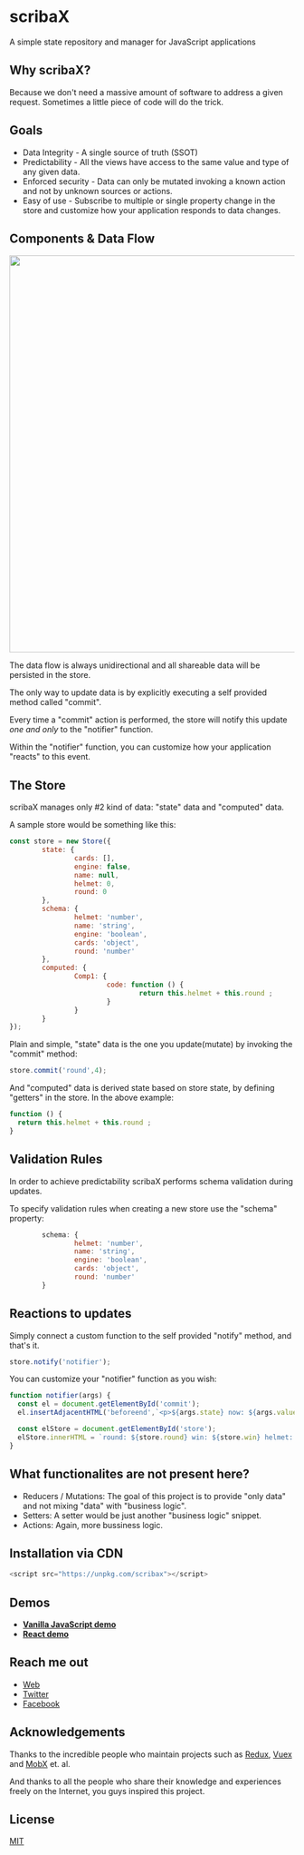 # scribaX
A simple state repository and manager for JavaScript applications

## Why scribaX?
Because we don't need a massive amount of software to address a given request. Sometimes a little piece of code will do the trick.

## Goals
* Data Integrity - A single source of truth (SSOT)
* Predictability - All the views have access to the same value and type of any given data.
* Enforced security - Data can only be mutated invoking a known action and not by unknown sources or actions.
* Easy of use - Subscribe to multiple or single property change in the store and customize how your application responds to data changes.

## Components & Data Flow
<p align="center">
  <img width="700px" src="https://smartit.ninja/images/scribaX/scribaX-flow-1.jpg">
</p>

The data flow is always unidirectional and all shareable data will be persisted in the store.

The only way to update data is by explicitly executing a self provided method called "commit".

Every time a "commit" action is performed, the store will notify this update *one and only* to the "notifier" function.

Within the "notifier" function, you can customize how your application "reacts" to this event.

## The Store
scribaX manages only #2 kind of data: "state" data and "computed" data.

A sample store would be something like this:

```javascript
const store = new Store({
        state: {
                cards: [],
                engine: false,
                name: null,
                helmet: 0,
                round: 0
        },
        schema: {
                helmet: 'number',
                name: 'string',
                engine: 'boolean',
                cards: 'object',
                round: 'number'
        },
        computed: {
                Comp1: {
                        code: function () {
                                return this.helmet + this.round ;
                        }
                }
        }
});
```

Plain and simple, "state" data is the one you update(mutate) by invoking the "commit" method:

```javascript
store.commit('round',4);
```

And "computed" data is derived state based on store state, by defining "getters" in the store. In the above example:

```javascript
function () {
  return this.helmet + this.round ;
}
```

## Validation Rules

In order to achieve predictability scribaX performs schema validation during updates.

To specify validation rules when creating a new store use the "schema" property:

```javascript
        schema: {
                helmet: 'number',
                name: 'string',
                engine: 'boolean',
                cards: 'object',
                round: 'number'
        }
```

## Reactions to updates

Simply connect a custom function to the self provided "notify" method, and that's it.

```javascript
store.notify('notifier');
```

You can customize your "notifier" function as you wish:

```javascript
function notifier(args) {
  const el = document.getElementById('commit');
  el.insertAdjacentHTML('beforeend',`<p>${args.state} now: ${args.value}</p>`);

  const elStore = document.getElementById('store');
  elStore.innerHTML = `round: ${store.round} win: ${store.win} helmet: ${store.helmet} myComp: ${store.Comp1}`;
}
```

## What functionalites are not present here?

* Reducers / Mutations: The goal of this project is to provide "only data" and not mixing "data" with "business logic".
* Setters: A setter would be just another "business logic" snippet.
* Actions: Again, more bussiness logic.

## Installation via CDN

``` javascript
<script src="https://unpkg.com/scribax"></script>
```

## Demos
- [**Vanilla JavaScript demo**](https://smartit.ninja/scribaX/scribaX-vanillaJS.html) 
- [**React demo**](https://smartit.ninja/scribaX/scribaX-react.html) 

## Reach me out

* [Web](https://smartit.ninja)
* [Twitter](https://twitter.com/dr_vitus_zato)
* [Facebook](https://www.facebook.com/smartITninja)

## Acknowledgements

Thanks to the incredible people who maintain projects such as [Redux](http://redux.js.org), [Vuex](http://vuex.vuejs.org) and [MobX](http://mobx.js.org) et. al. 

And thanks to all the people who share their knowledge and experiences freely on the Internet, you guys inspired this project.

## License

[MIT](http://opensource.org/licenses/MIT)
